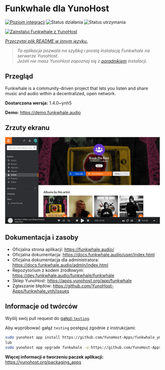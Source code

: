 <!--
To README zostało automatycznie wygenerowane przez <https://github.com/YunoHost/apps/tree/master/tools/readme_generator>
Nie powinno być ono edytowane ręcznie.
-->

# Funkwhale dla YunoHost

[![Poziom integracji](https://apps.yunohost.org/badge/integration/funkwhale)](https://ci-apps.yunohost.org/ci/apps/funkwhale/)
![Status działania](https://apps.yunohost.org/badge/state/funkwhale)
![Status utrzymania](https://apps.yunohost.org/badge/maintained/funkwhale)

[![Zainstaluj Funkwhale z YunoHost](https://install-app.yunohost.org/install-with-yunohost.svg)](https://install-app.yunohost.org/?app=funkwhale)

*[Przeczytaj plik README w innym języku.](./ALL_README.md)*

> *Ta aplikacja pozwala na szybką i prostą instalację Funkwhale na serwerze YunoHost.*  
> *Jeżeli nie masz YunoHost zapoznaj się z [poradnikiem](https://yunohost.org/install) instalacji.*

## Przegląd

Funkwhale is a community-driven project that lets you listen and share music and audio within a decentralized, open network. 

**Dostarczona wersja:** 1.4.0~ynh5

**Demo:** <https://demo.funkwhale.audio>

## Zrzuty ekranu

![Zrzut ekranu z Funkwhale](./doc/screenshots/screenshot1.png)

## Dokumentacja i zasoby

- Oficjalna strona aplikacji: <https://funkwhale.audio/>
- Oficjalna dokumentacja: <https://docs.funkwhale.audio/user/index.html>
- Oficjalna dokumentacja dla administratora: <https://docs.funkwhale.audio/admin/index.html>
- Repozytorium z kodem źródłowym: <https://dev.funkwhale.audio/funkwhale/funkwhale>
- Sklep YunoHost: <https://apps.yunohost.org/app/funkwhale>
- Zgłaszanie błędów: <https://github.com/YunoHost-Apps/funkwhale_ynh/issues>

## Informacje od twórców

Wyślij swój pull request do [gałęzi `testing`](https://github.com/YunoHost-Apps/funkwhale_ynh/tree/testing).

Aby wypróbować gałąź `testing` postępuj zgodnie z instrukcjami:

```bash
sudo yunohost app install https://github.com/YunoHost-Apps/funkwhale_ynh/tree/testing --debug
lub
sudo yunohost app upgrade funkwhale -u https://github.com/YunoHost-Apps/funkwhale_ynh/tree/testing --debug
```

**Więcej informacji o tworzeniu paczek aplikacji:** <https://yunohost.org/packaging_apps>
